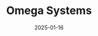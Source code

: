 ---  
layout: startup_page  
title: "Omega Systems"  
id: "omegasystemscorp.com"  
permalink: "/omegasystemsomegasystemscorp.com01162025/"  
website: "http://www.omegasystemscorp.com/"  
funding_round: "Strategic Investment"  
funding_amount: ""  
investors: "Revelstoke Capital Partners"  
about: "Omega Systems is a provider of managed information technology and cybersecurity managed services, offering critical support, end-to-end managed IT, cybersecurity, compliance, and cloud services to customers in highly regulated industries like financial services and healthcare. They are a top 25 fastest-growing IT service provider in North America, known for their strong customer retention and recurring revenue growth."  
markets: "IT, Cybersecurity, Managed Services, Healthcare, Financial Services"  
hq: "Reading, Pennsylvania, United States"  
founded_year: "2002"  
linkedin: "https://www.linkedin.com/company/omegasystemsmsp"  
twitter: "https://twitter.com/omegasystemsmsp"  
instagram: ""  
facebook: "https://www.facebook.com/omegasystemsMSP"  
crunchbase: "https://www.crunchbase.com/organization/omega-systems-27b1"  
pitchbook: "https://pitchbook.com/profiles/company/128835-46"  

date_display: "16-Jan-2025"  
date: "2025-01-16"

# SEO Optimization  
meta_title: "Omega Systems - Strategic Investment"  
meta_description: "Omega Systems, Omega Systems is a provider of managed information technology and cybersecurity managed services, offering critical support, end-to-end managed IT, cy..."  
meta_keywords: "Omega Systems, IT, Cybersecurity, Managed Services, Healthcare, Financial Services, Strategic Investment funding"  
canonical_url: "https://startup.projectstartups.com/omegasystemsomegasystemscorp.com01162025/"  
---